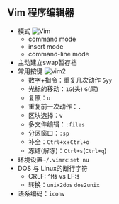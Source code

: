 ## Vim 程序编辑器
- 模式 ![Vim](/PNG/vim.PNG)
    - command mode
    - insert mode
    - command-line mode
- 主动建立swap暂存档
- 常用按键 ![vim2](/PNG/vim2.PNG)
    - 数字+指令：重复几次动作 `5yy`
    - 光标的移动：`1G`(头) `G`(尾)
    - 复原：`u`
    - 重复前一次动作：`.` 
    - 区块选择：`v`
    - 多文件编辑：`:files`
    - 分区窗口：`:sp`
    - 补全：`Ctrl+x`+`Ctrl+o`
    - 冻结(解冻)：`Ctrl+s`(`Ctrl+q`)
- 环境设置`~/.vimrc`:`set nu` 
- DOS 与 Linux的断行字符
    - CRLF: `^M$` vs LF:`$`
    - 转换：`unix2dos` `dos2unix`
- 语系编码：`iconv`